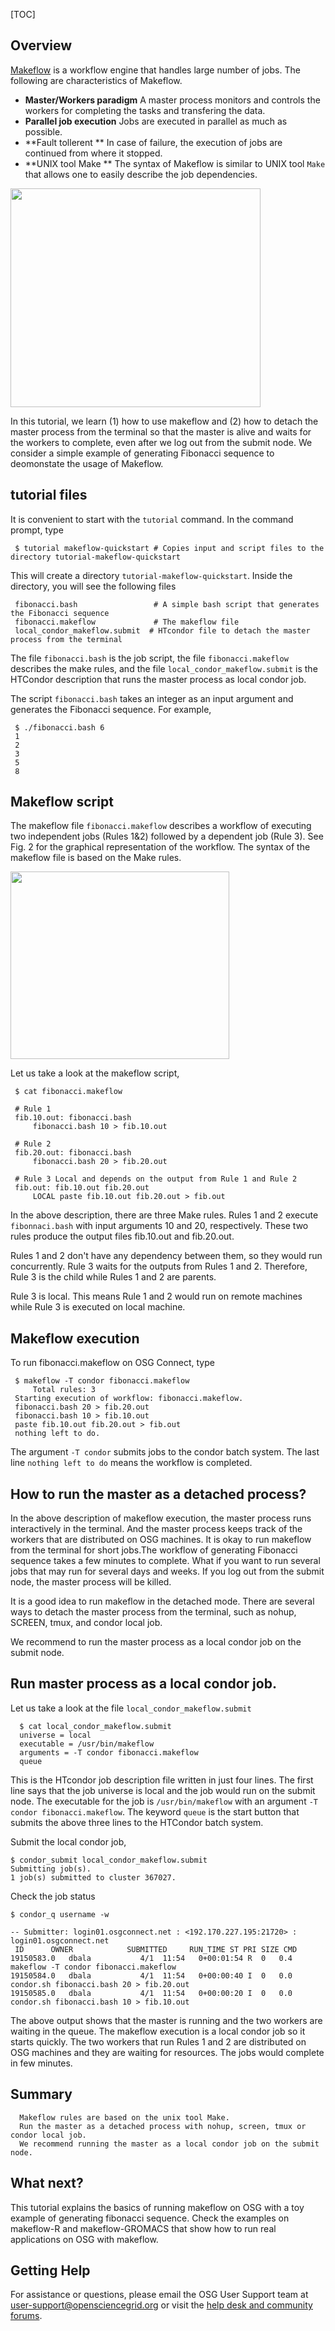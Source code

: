 
[title]: - "makeflow - Quickstart"
[TOC]
 
## Overview

[Makeflow](http://ccl.cse.nd.edu/software/makeflow/) is a workflow engine that handles large number 
of jobs. The following are characteristics of Makeflow.

* **Master/Workers paradigm**  A master process monitors and controls the workers for completing the tasks and transfering the data.  
* **Parallel job execution** Jobs are executed in parallel as much as possible.
* **Fault tollerent ** In case of failure, the execution of jobs are  continued from where it stopped. 
* **UNIX tool Make **  The syntax of Makeflow is similar to UNIX tool `Make` that allows one to easily describe the job dependencies.  

<img src="https://raw.githubusercontent.com/OSGConnect/tutorial-makeflow-quickstart/master/Figs/MWFig.png" width="400px" height="350px" />

In this tutorial, we learn (1) how to use makeflow and (2) how to detach the master process from the terminal so that 
the master is alive and waits for the workers to complete, even after we log out from the submit node.  We consider a 
simple example of generating Fibonacci sequence to deomonstate the usage of Makeflow. 

## tutorial files

It is convenient to start with the `tutorial` command. In the command prompt, type

	 $ tutorial makeflow-quickstart # Copies input and script files to the directory tutorial-makeflow-quickstart
 
This will create a directory `tutorial-makeflow-quickstart`. Inside the directory, you will see the following files

     fibonacci.bash                 # A simple bash script that generates the Fibonacci sequence
     fibonacci.makeflow             # The makeflow file 
     local_condor_makeflow.submit  # HTcondor file to detach the master process from the terminal

The file `fibonacci.bash` is the job script, the file `fibonacci.makeflow` describes the make rules, and the 
file `local_condor_makeflow.submit` is the HTCondor description that runs the master process as local condor job. 

The script `fibonacci.bash` takes an integer as an input argument and generates the Fibonacci 
sequence. For example, 

     $ ./fibonacci.bash 6
     1
     2
     3
     5
     8

## Makeflow script

The makeflow file `fibonacci.makeflow` describes a workflow of executing two independent jobs (Rules 1&2) followed by a
dependent job (Rule 3). See Fig. 2 for the graphical representation of the workflow. The syntax of the makeflow file is based on the Make rules.   

<img src="https://raw.githubusercontent.com/OSGConnect/tutorial-makeflow-quickstart/master/Figs/FibFig.png" width="350px" height="300px" />

Let us take a look at the makeflow script, 

     $ cat fibonacci.makeflow

     # Rule 1 
     fib.10.out: fibonacci.bash
         fibonacci.bash 10 > fib.10.out

     # Rule 2
     fib.20.out: fibonacci.bash
         fibonacci.bash 20 > fib.20.out

     # Rule 3 Local and depends on the output from Rule 1 and Rule 2
     fib.out: fib.10.out fib.20.out
         LOCAL paste fib.10.out fib.20.out > fib.out


In the above description, there are three Make rules.  Rules 1 and 2  execute `fibonnaci.bash` with input arguments 10 and 20, respectively. These two rules produce the output files fib.10.out and fib.20.out.  

Rules 1 and 2 don't have any dependency between them, so they would run concurrently. Rule 3 waits for the outputs 
from Rules 1 and 2. Therefore, Rule 3 is the child while Rules 1 and 2 are parents. 

Rule 3 is local. This means Rule 1 and 2 would run on remote machines while Rule 3 is executed on local machine. 


## Makeflow execution 

To run fibonacci.makeflow on OSG Connect, type 

     $ makeflow -T condor fibonacci.makeflow 
         Total rules: 3
     Starting execution of workflow: fibonacci.makeflow.
     fibonacci.bash 20 > fib.20.out
     fibonacci.bash 10 > fib.10.out
     paste fib.10.out fib.20.out > fib.out
     nothing left to do.

The argument `-T condor` submits jobs to the condor batch system. The 
last line `nothing left to do` means the workflow is completed. 

## How to run the master as a detached process?

In the above description of makeflow execution, the master process runs interactively in the terminal. And the master process keeps track of the workers that are distributed on OSG machines. It is okay to run makeflow from the terminal for short jobs.The workflow of generating Fibonacci sequence takes a few minutes to complete. What if you want to run several jobs that may run for several days and weeks. If you log out from the submit node, the master process 
will be killed.  

It is a good idea to run makeflow in the detached mode. There are several ways to detach the master process from the 
terminal, such as nohup, SCREEN, tmux, and condor local job. 

We recommend to run the master process as a local condor job on the submit node.

## Run master process as a local condor job. 

Let us take a look at the file `local_condor_makeflow.submit`

      $ cat local_condor_makeflow.submit 
      universe = local                        
      executable = /usr/bin/makeflow
      arguments = -T condor fibonacci.makeflow
      queue 

This is the HTcondor job description file written in just four lines. The first line says that the job universe is local and the job would
run on the submit node. The executable for the job is `/usr/bin/makeflow` with an argument `-T condor fibonacci.makeflow`. The keyword `queue` is the start button 
that submits the above three lines to the HTCondor batch system. 

Submit the local condor job, 

    $ condor_submit local_condor_makeflow.submit 
    Submitting job(s).
    1 job(s) submitted to cluster 367027.

Check the job status

    $ condor_q username -w

    -- Submitter: login01.osgconnect.net : <192.170.227.195:21720> : login01.osgconnect.net
     ID      OWNER            SUBMITTED     RUN_TIME ST PRI SIZE CMD               
    19150583.0   dbala           4/1  11:54   0+00:01:54 R  0   0.4  makeflow -T condor fibonacci.makeflow
    19150584.0   dbala           4/1  11:54   0+00:00:40 I  0   0.0  condor.sh fibonacci.bash 20 > fib.20.out
    19150585.0   dbala           4/1  11:54   0+00:00:20 I  0   0.0  condor.sh fibonacci.bash 10 > fib.10.out

The above output shows that the master is running and the two workers are waiting in the queue. The makeflow execution is a 
local condor job so it starts quickly. The two workers that run Rules 1 and 2 are distributed on OSG machines and they are waiting for resources. The jobs would complete in few minutes. 

## Summary

      Makeflow rules are based on the unix tool Make. 
      Run the master as a detached process with nohup, screen, tmux or condor local job. 
      We recommend running the master as a local condor job on the submit node. 

  
## What next?

This tutorial explains the basics of running makeflow on OSG with a toy example of generating fibonacci sequence. Check 
the examples on makeflow-R and makeflow-GROMACS that show how to run real applications on OSG with makeflow. 

## Getting Help
For assistance or questions, please email the OSG User Support team  at [user-support@opensciencegrid.org](mailto:user-support@opensciencegrid.org) or visit the [help desk and community forums](http://support.opensciencegrid.org).
